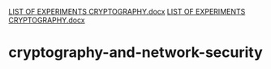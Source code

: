 [LIST OF EXPERIMENTS CRYPTOGRAPHY.docx](https://github.com/RJaswanthreddie/cryptography-and-network-security/files/9622002/LIST.OF.EXPERIMENTS.CRYPTOGRAPHY.docx)
[LIST OF EXPERIMENTS CRYPTOGRAPHY.docx](https://github.com/RJaswanthreddie/cryptography-and-network-security/files/9622004/LIST.OF.EXPERIMENTS.CRYPTOGRAPHY.docx)
# cryptography-and-network-security
